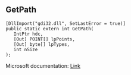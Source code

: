 ## GetPath

```
[DllImport("gdi32.dll", SetLastError = true)]
public static extern int GetPath(
   IntPtr hdc,
   [Out] POINT[] lpPoints,
   [Out] byte[] lpTypes,
   int nSize
);
```

Microsoft documentation: [Link](https://docs.microsoft.com/en-us/windows/win32/api/wingdi/nf-wingdi-getpath)
